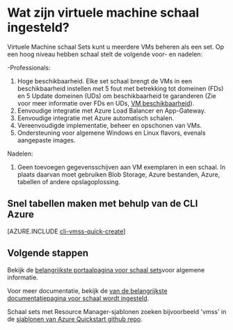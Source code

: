 <properties
    pageTitle="Wat zijn VM schaal ingesteld? | Microsoft Azure"
    description="Informatie over VM schaal sets."
    keywords="Linux virtuele machine virtuele machine schaal instellen" 
    services="virtual-machines-linux"
    documentationCenter=""
    authors="gatneil"
    manager="madhana"
    editor="tysonn"
    tags="azure-resource-manager" />

<tags
    ms.service="virtual-machine-linux"
    ms.workload="infrastructure-services"
    ms.tgt_pltfrm="vm-linux"
    ms.devlang="na"
    ms.topic="article"
    ms.date="03/24/2016"
    ms.author="gatneil"/>

# <a name="what-are-virtual-machine-scale-sets"></a>Wat zijn virtuele machine schaal ingesteld?

Virtuele Machine schaal Sets kunt u meerdere VMs beheren als een set. Op een hoog niveau hebben schaal stelt de volgende voor- en nadelen:

-Professionals:

1. Hoge beschikbaarheid. Elke set schaal brengt de VMs in een beschikbaarheid instellen met 5 fout met betrekking tot domeinen (FDs) en 5 Update domeinen (UDs) om beschikbaarheid te garanderen (Zie voor meer informatie over FDs en UDs, [VM beschikbaarheid](./virtual-machines-linux-manage-availability.md)). 
2. Eenvoudige integratie met Azure Load Balancer en App-Gateway.
3. Eenvoudige integratie met Azure automatisch schalen.
4. Vereenvoudigde implementatie, beheer en opschonen van VMs.
5. Ondersteuning voor algemene Windows en Linux flavors, evenals aangepaste images.

Nadelen:

1. Geen toevoegen gegevensschijven aan VM exemplaren in een schaal. In plaats daarvan moet gebruiken Blob Storage, Azure bestanden, Azure, tabellen of andere opslagoplossing.

## <a name="quick-create-using-azure-cli"></a>Snel tabellen maken met behulp van de CLI Azure

[AZURE.INCLUDE [cli-vmss-quick-create](../../includes/virtual-machines-linux-cli-vmss-quick-create-include.md)]

## <a name="next-steps"></a>Volgende stappen

Bekijk de [belangrijkste portaalpagina voor schaal sets](https://azure.microsoft.com/services/virtual-machine-scale-sets/)voor algemene informatie.

Voor meer documentatie, bekijk de [van de belangrijkste documentatiepagina voor schaal wordt ingesteld](../virtual-machine-scale-sets/virtual-machine-scale-sets-overview.md).

Schaal sets met Resource Manager-sjablonen zoeken bijvoorbeeld 'vmss' in de [sjablonen van Azure Quickstart github repo](https://github.com/Azure/azure-quickstart-templates).


